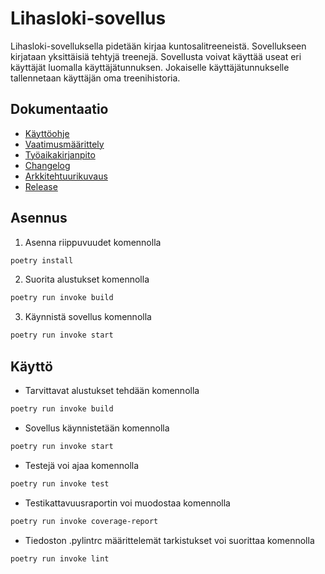 # Lihasloki-sovellus

Lihasloki-sovelluksella pidetään kirjaa kuntosalitreeneistä. Sovellukseen kirjataan yksittäisiä tehtyjä treenejä. Sovellusta voivat käyttää useat eri käyttäjät luomalla käyttäjätunnuksen. Jokaiselle käyttäjätunnukselle tallennetaan käyttäjän oma treenihistoria.

## Dokumentaatio

- [Käyttöohje](./dokumentaatio/kayttoohje.md)
- [Vaatimusmäärittely](./dokumentaatio/vaatimusmaarittely.md)
- [Työaikakirjanpito](./dokumentaatio/tuntikirjanpito.md)
- [Changelog](./dokumentaatio/changelog.md)
- [Arkkitehtuurikuvaus](./dokumentaatio/arkkitehtuuri.md)
- [Release](https://github.com/brotholi/ot-harjoitustyo/releases/tag/viikko6)

## Asennus


1. Asenna riippuvuudet komennolla 
```bash
poetry install
```
2. Suorita alustukset komennolla 
```bash
poetry run invoke build
```
3. Käynnistä sovellus komennolla 
```bash
poetry run invoke start
```

## Käyttö
- Tarvittavat alustukset tehdään komennolla 
```bash
poetry run invoke build
```
- Sovellus käynnistetään komennolla 
```bash
poetry run invoke start
```
- Testejä voi ajaa komennolla 
```bash
poetry run invoke test
```
- Testikattavuusraportin voi muodostaa komennolla 
```bash
poetry run invoke coverage-report
```
- Tiedoston .pylintrc määrittelemät tarkistukset voi suorittaa komennolla
```bash
poetry run invoke lint
```
